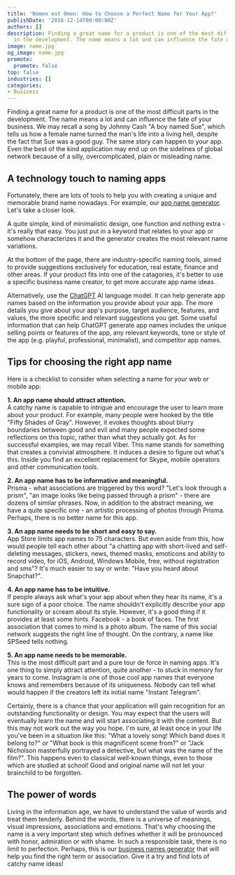 ```yaml
---
title: 'Nomen est Omen: How to Choose a Perfect Name for Your App?'
publishDate: '2016-12-14T00:00:00Z'
authors: []
description: Finding a great name for a product is one of the most difficult parts
  in the development. The name means a lot and can influence the fate of your business.
image: name.jpg
og_image: name.jpg
promote:
  promote: false
top: false
industries: []
categories:
- Business
---
```


Finding a great name for a product is one of the most difficult parts in the development. The name means a lot and can influence the fate of your business. We may recall a song by Johnny Cash "A boy named Sue", which tells us how a female name turned the man's life into a living hell, despite the fact that Sue was a good guy. The same story can happen to your app. Even the best of the kind application may end up on the sidelines of global network because of a silly, overcomplicated, plain or misleading name.

## A technology touch to naming apps

Fortunately, there are lots of tools to help you with creating a unique and memorable brand name nowadays. For example, our [app name generator](https://businessnameguide.com/). Let's take a closer look.

A quite simple, kind of minimalistic design, one function and nothing extra - it's really that easy. You just put in a keyword that relates to your app or somehow characterizes it and the generator creates the most relevant name variations.

At the bottom of the page, there are industry-specific naming tools, aimed to provide suggestions exclusively for education, real estate, finance and other areas. If your product fits into one of the catagories, it's better to use a specific business name creator, to get more accurate app name ideas.

Alternatively, use the <a href="https://chat.openai.com/" target="_blank" rel="nofollow">ChatGPT</a> AI language model. It can help generate app names based on the information you provide about your app. The more details you give about your app's purpose, target audience, features, and values, the more specific and relevant suggestions you get. Some useful information that can help ChatGPT generate app names includes the unique selling points or features of the app, any relevant keywords, tone or style of the app (e.g. playful, professional, minimalist), and competitor app names.

## Tips for choosing the right app name

Here is a checklist to consider when selecting a name for your web or mobile app:

**1. An app name should attract attention.** <br>
A catchy name is capable to intrigue and encourage the user to learn more about your product. For example, many people were hooked by the title "Fifty Shades of Gray". However, it evokes thoughts about blurry boundaries between good and evil and many people expected some reflections on this topic, rather than what they actually got. As for successful examples, we may recall Viber. This name stands for something that creates a convivial atmosphere. It induces a desire to figure out what's this. Inside you find an excellent replacement for Skype, mobile operators and other communication tools.

**2. An app name has to be informative and meaningful.** <br>
Prisma - what associations are triggered by this word? "Let's look through a prism", "an image looks like being passed through a prism" - there are dozens of similar phrases. Now, in addition to the abstract meaning, we have a quite specific one - an artistic processing of photos through Prisma. Perhaps, there is no better name for this app.

**3. An app name needs to be short and easy to say.** <br>
App Store limits app names to 75 characters. But even aside from this, how would people tell each other about "a chatting app with short-lived and self-deleting messages, stickers, news, themed masks, emoticons and ability to record video, for iOS, Android, Windows Mobile, free, without registration and sms"? It's much easier to say or write: "Have you heard about Snapchat?".

**4. An app name has to be intuitive.** <br>
If people always ask what's your app about when they hear its name, it's a sure sign of a poor choice. The name shouldn't explicitly describe your app functionality or scream about its style. However, it's a good thing if it provides at least some hints. Facebook - a book of faces. The first association that comes to mind is a photo album. The name of this social network suggests the right line of thought. On the contrary, a name like SPSeed tells nothing.

**5. An app name needs to be memorable.** <br>
This is the most difficult part and a pure tour de force in naming apps. It's one thing to simply attract attention, quite another - to stuck in memory for years to come. Instagram is one of those cool app names that everyone knows and remembers because of its uniqueness. Nobody can tell what would happen if the creators left its initial name "Instant Telegram".

Certainly, there is a chance that your application will gain recognition for an outstanding functionality or design. You may expect that the users will eventually learn the name and will start associating it with the content. But this may not work out the way you hope. I'm sure, at least once in your life you've been in a situation like this: "What a lovely song! Which band does it belong to?" or "What book is this magnificent scene from?" or "Jack Nicholson masterfully portrayed a detective, but what was the name of the film?". This happens even to classical well-known things, even to those which are studied at school! Good and original name will not let your brainchild to be forgotten.

## The power of words

Living in the information age, we have to understand the value of words and treat them tenderly. Behind the words, there is a universe of meanings, visual impressions, associations and emotions. That's why choosing the name is a very important step which defines whether it will be pronounced with honor, admiration or with shame. In such a responsible task, there is no limit to perfection. Perhaps, this is our [business names generator](https://businessnameguide.com/) that will help you find the right term or association. Give it a try and find lots of catchy name ideas!
